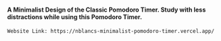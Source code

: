 #### A Minimalist Design of the Classic Pomodoro Timer. Study with less distractions while using this Pomodoro Timer.
    Website Link: https://nblancs-minimalist-pomodoro-timer.vercel.app/